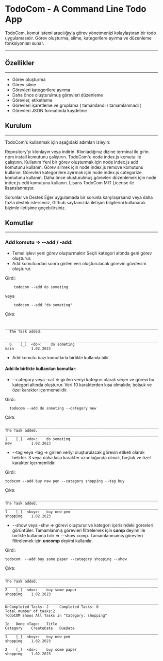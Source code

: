 ﻿# TodoCom - A Command Line Todo App
TodoCom, komut istemi aracılığıyla görev yönetmenizi kolaylaştıran bir todo uygulamasıdır. Görev oluşturma, silme, kategorilere ayırma ve düzenleme fonksiyonları sunar.
___

## Özellikler
___
* Görev oluşturma
* Görev silme
* Görevleri kategorilere ayırma
* Daha önce oluşturulmuş görevleri düzenleme
* Görevler, etiketleme
* Görevleri işaretleme ve gruplama ( tamamlandı / tamamlanmadı )
* Görevleri JSON formatında kaydetme

## Kurulum
___
TodoCom'u kullanmak için aşağıdaki adımları izleyin:

Repository'yi klonlayın veya indirin.
Klonladığınız dizine terminal ile girin.
npm install komutunu çalıştırın.
TodoCom'u node index.js komutu ile çalıştırın.
Kullanım
Yeni bir görev oluşturmak için node index.js add komutunu kullanın.
Görev silmek için node index.js remove komutunu kullanın.
Görevleri kategorilere ayırmak için node index.js categorize komutunu kullanın.
Daha önce oluşturulmuş görevleri düzenlemek için node index.js edit komutunu kullanın.
Lisans
TodoCom MIT License ile lisanslanmıştır.

Sorunlar ve Destek
Eğer uygulamada bir sorunla karşılaşırsanız veya daha fazla destek isterseniz, Github sayfamızda iletişim bilgilerini kullanarak bizimle iletişime geçebilirsiniz.


## Komutlar
___

### Add komutu => --add / -add:
* Temel işlevi yeni görev oluşturmaktır Seçili kategori altında geni görev oluşturur.
* Add komutundan sonra girilen veri oluşturulacak görevin gövdesini oluşturur.

Girdi: 

        todocom --add do someting

veya

        todocom --add "do someting"

Çıktı:

      ______________________________________________________________________________________________________________
      The Task added.
      ______________________________________________________________________________________________________________
      6    [_]  <do>:    do someting                                                   main        1.02.2023



* Add komutu bazı komutlarla birlikte kullanıla bilir.

#### Add ile birlikte kullanılan komutlar:

* --category veya -cat => girilen veriyi kategori olarak seçer ve görevi bu kategori altında oluşturur. Veri 10 karakterden kısa olmalıdır, bolşuk ve özel karakter içermemelidir.

Girdi: 

      todocom --add do someting --category new

Çıktı:

    ______________________________________________________________________________________________________________
    The Task added.
    ______________________________________________________________________________________________________________
    1    [_]  <do>:    do someting                                                   new         1.02.2023          


* --tag veya -tag => girilen veriyi oluşturulacak görevin etiketi olarak belirler. 3 veya daha kısa karakter uzunluğunda olmalı, boşluk ve özel karakter içermemlidir.

Girdi: 

    todocom --add buy new pen --category shopping --tag buy

Çıktı:

    ______________________________________________________________________________________________________________
    The Task added.
    ______________________________________________________________________________________________________________
    1    [_]  <buy>:   buy new pen                                                   shopping    1.02.2023


* --show veya -shw => görevi oluşturur ve kategori içerisindeki görevleri görüntüler. Tamamlanmış görevleri filtrelemek için <b>comp</b> deyimi ile birlikte kullanıma bilir => --show comp. Tamamlanmamış görevleri filtrelemek için  <b>uncomp</b> deyimi kullanılır.

Girdi:

    todocom  --add buy some paper --category shopping --show

Çıktı:

    ______________________________________________________________________________________________________________
    The Task added.
    ______________________________________________________________________________________________________________
    2    [_]  <do>:    buy some paper                                                shopping    1.02.2023

    _________________________________________________________________________________________________________________
    UnCompleted Tasks: 2     Completed Tasks: 0                                        Total number of tasks:2     
    TodoCOM Shows All Tasks in "Category: shopping"
    
    Id   Done <Tag>:   Title                                                         Category    CreateDate   DueDate
    _________________________________________________________________________________________________________________
    1    [_]  <buy>:   buy new pen                                                   shopping    1.02.2023
    
    2    [_]  <do>:    buy some paper                                                shopping    1.02.2023          
